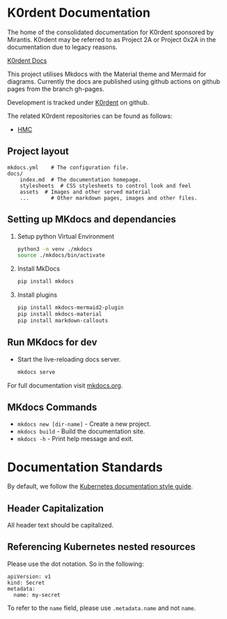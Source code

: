 # K0rdent Documentation

The home of the consolidated documentation for K0rdent sponsored by Mirantis.
K0rdent may be referred to as Project 2A or Project 0x2A in the documentation
due to legacy reasons.

[K0rdent Docs](https://k0rdent.github.io/docs)

This project utilises Mkdocs with the Material theme and Mermaid for
diagrams. Currently the docs are published using github actions on github pages
from the branch gh-pages.

Development is tracked under [K0rdent](https://github.com/orgs/Mirantis/projects/8) on github.

The related K0rdent repositories can be found as follows:
 * [HMC](https://github.com/k0rdent/kcm)

## Project layout

    mkdocs.yml    # The configuration file.
    docs/
        index.md  # The documentation homepage.
        stylesheets  # CSS stylesheets to control look and feel
        assets  # Images and other served material
        ...       # Other markdown pages, images and other files.

## Setting up MKdocs and dependancies

1. Setup python Virtual Environment

    ```bash
    python3 -m venv ./mkdocs
    source ./mkdocs/bin/activate
    ```

2. Install MkDocs

    ```bash
    pip install mkdocs
    ```

3. Install plugins

    ```bash
    pip install mkdocs-mermaid2-plugin
    pip install mkdocs-material
    pip install markdown-callouts
    ```

## Run MKdocs for dev

* Start the live-reloading docs server.

    ```bash
    mkdocs serve
    ```

For full documentation visit [mkdocs.org](https://www.mkdocs.org).

## MKdocs Commands

* `mkdocs new [dir-name]` - Create a new project.
* `mkdocs build` - Build the documentation site.
* `mkdocs -h` - Print help message and exit.

# Documentation Standards

By default, we follow the [Kubernetes documentation style guide](https://kubernetes.io/docs/contribute/style/style-guide/). 

## Header Capitalization

All header text should be capitalized.

## Referencing Kubernetes nested resources

Please use the dot notation.  So in the following:

```
apiVersion: v1
kind: Secret
metadata:
  name: my-secret
```

To refer to the `name` field, please use `.metadata.name` and not `name`.
